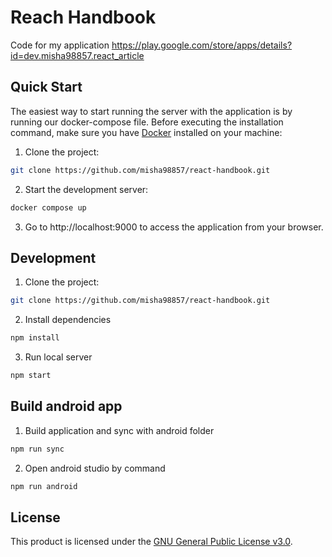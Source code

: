 # Reach Handbook

Code for my application https://play.google.com/store/apps/details?id=dev.misha98857.react_article

## Quick Start

The easiest way to start running the server with the application is by running our docker-compose file. Before executing
the installation command, make sure you have [Docker](https://www.docker.com/products/docker-desktop/) installed on your
machine:

1. Clone the project:

```bash
git clone https://github.com/misha98857/react-handbook.git
```

2. Start the development server:

```bash
docker compose up
```

3. Go to http://localhost:9000 to access the application from your browser.

## Development

1. Clone the project:

```bash
git clone https://github.com/misha98857/react-handbook.git
```

2. Install dependencies

```bash
npm install
```

3. Run local server

```bash
npm start
```

## Build android app

1. Build application and sync with android folder

```bash
npm run sync
```

2. Open android studio by command

```bash
npm run android
```

## License

This product is licensed under
the [GNU General Public License v3.0](https://github.com/misha98857/react-handbook/blob/main/LICENSE).
